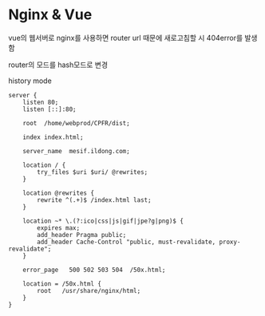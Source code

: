 # Nginx & Vue

vue의 웹서버로 nginx를 사용하면 router url 때문에 새로고침할 시 404error를 발생함



router의 모드를 hash모드로 변경



history mode



```
server {
    listen 80;
    listen [::]:80;

    root  /home/webprod/CPFR/dist;

    index index.html;

    server_name  mesif.ildong.com;

    location / {
        try_files $uri $uri/ @rewrites;
    }

    location @rewrites {
        rewrite ^(.+)$ /index.html last;
    }

    location ~* \.(?:ico|css|js|gif|jpe?g|png)$ {
        expires max;
        add_header Pragma public;
        add_header Cache-Control "public, must-revalidate, proxy-revalidate";
    }

    error_page   500 502 503 504  /50x.html;

    location = /50x.html {
        root   /usr/share/nginx/html;
    }
}
```

